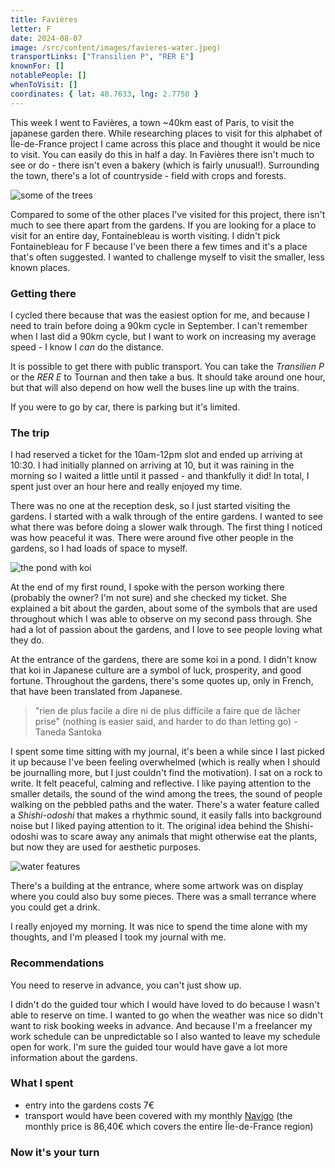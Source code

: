```yaml
---
title: Favières
letter: F
date: 2024-08-07
image: /src/content/images/favieres-water.jpeg)
transportLinks: ["Transilien P", "RER E"]
knownFor: []
notablePeople: []
whenToVisit: []
coordinates: { lat: 48.7633, lng: 2.7750 }
---
```


This week I went to Favières, a town ~40km east of Paris, to visit the japanese garden there. While researching places to visit for this alphabet of Île-de-France project I came across this place and thought it would be nice to visit. You can easily do this in half a day. In Favières there isn't much to see or do - there isn't even a bakery (which is fairly unusual!). Surrounding the town, there's a lot of countryside - field with crops and forests.

![some of the trees](../images/favieres-trees.jpeg)

Compared to some of the other places I've visited for this project, there isn't much to see there apart from the gardens. If you are looking for a place to visit for an entire day, Fontainebleau is worth visiting. I didn't pick Fontainebleau for F because I've been there a few times and it's a place that's often suggested. I wanted to challenge myself to visit the smaller, less known places.

### Getting there

I cycled there because that was the easiest option for me, and because I need to train before doing a 90km cycle in September. I can't remember when I last did a 90km cycle, but I want to work on increasing my average speed - I know I _can_ do the distance.

It is possible to get there with public transport. You can take the _Transilien P_ or the _RER E_ to Tournan and then take a bus. It should take around one hour, but that will also depend on how well the buses line up with the trains.

If you were to go by car, there is parking but it's limited.

### The trip

I had reserved a ticket for the 10am-12pm slot and ended up arriving at 10:30. I had initially planned on arriving at 10, but it was raining in the morning so I waited a little until it passed - and thankfully it did! In total, I spent just over an hour here and really enjoyed my time.

There was no one at the reception desk, so I just started visiting the gardens. I started with a walk through of the entire gardens. I wanted to see what there was before doing a slower walk through. The first thing I noticed was how peaceful it was. There were around five other people in the gardens, so I had loads of space to myself.

![the pond with koi](../images/favieres-pond.jpeg)

At the end of my first round, I spoke with the person working there (probably the owner? I'm not sure) and she checked my ticket. She explained a bit about the garden, about some of the symbols that are used throughout which I was able to observe on my second pass through. She had a lot of passion about the gardens, and I love to see people loving what they do.

At the entrance of the gardens, there are some koi in a pond. I didn't know that koi in Japanese culture are a symbol of luck, prosperity, and good fortune. Throughout the gardens, there's some quotes up, only in French, that have been translated from Japanese.

> "rien de plus facile a dire ni de plus difficile a faire que de lâcher prise" (nothing is easier said, and harder to do than letting go) - Taneda Santoka

I spent some time sitting with my journal, it's been a while since I last picked it up because I've been feeling overwhelmed (which is really when I should be journalling more, but I just couldn't find the motivation). I sat on a rock to write. It felt peaceful, calming and reflective. I like paying attention to the smaller details, the sound of the wind among the trees, the sound of people walking on the pebbled paths and the water. There's a water feature called a _Shishi-odoshi_ that makes a rhythmic sound, it easily falls into background noise but I liked paying attention to it. The original idea behind the Shishi-odoshi was to scare away any animals that might otherwise eat the plants, but now they are used for aesthetic purposes.

![water features](../images/favieres-water.jpeg)

There's a building at the entrance, where some artwork was on display where you could also buy some pieces. There was a small terrance where you could get a drink.

I really enjoyed my morning. It was nice to spend the time alone with my thoughts, and I'm pleased I took my journal with me.

### Recommendations

You need to reserve in advance, you can't just show up.

I didn't do the guided tour which I would have loved to do because I wasn't able to reserve on time. I wanted to go when the weather was nice so didn't want to risk booking weeks in advance. And because I'm a freelancer my work schedule can be unpredictable so I also wanted to leave my schedule open for work. I'm sure the guided tour would have gave a lot more information about the gardens.

### What I spent

- entry into the gardens costs 7€
- transport would have been covered with my monthly [Navigo](https://abisummers.com/articles/navigo) (the monthly price is 86,40€ which covers the entire Île-de-France region)

### Now it's your turn
